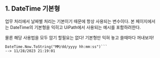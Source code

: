 ## 1. DateTime 기본형

업무 처리에서 날짜별 처리는 기본이기 때문에 항상 사용되는 변수이다.
본 페이지에서는 DateTime의 기본형을 익히고 UiPath에서 사용되는 예시를 포함하려한다.

물론 해당 사용법을 모두 암기 할필요는 없다! 기본형만 익혀 놓고 쓸때마다 꺼내보자!

```DateTime.Now.ToString()   
DateTime.Now.ToString("MM/dd/yyyy hh:mm:ss")```
--> 11/28/2023 21:19:01
